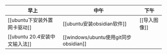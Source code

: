| 早上                          | 中午                       | 下午 |
| ----------------------------- | -------------------------- | ---- |
| [[ubuntu下安装外置网卡驱动]]  | [[ubuntu安装obsidian软件]] |[[导入图像]]      |
| [[ubuntu 20.4安装中文输入法]] |[[windows/ubuntu使用git同步obsidian]]                            |      |